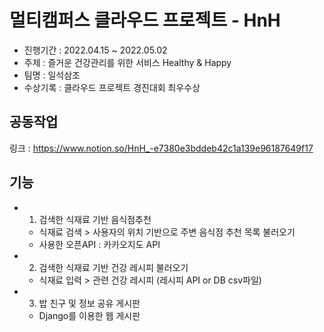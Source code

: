 # 멀티캠퍼스 클라우드 프로젝트 - HnH 

- 진행기간 : 2022.04.15 ~ 2022.05.02
- 주제 : 즐거운 건강관리를 위한 서비스 Healthy & Happy
- 팀명 : 일석삼조
- 수상기록 : 클라우드 프로젝트 경진대회 최우수상

## 공동작업
링크 : https://www.notion.so/HnH_-e7380e3bddeb42c1a139e96187649f17

## 기능
- 1. 검색한 식재료 기반 음식점추천
  - 식재료 검색 > 사용자의 위치 기반으로 주변 음식점 추천 목록 불러오기
  - 사용한 오픈API : 카카오지도 API

- 2. 검색한 식재료 기반 건강 레시피 불러오기
  - 식재료 입력 > 관련 건강 레시피 (레시피 API or DB csv파일)
 
- 3. 밥 친구 및 정보 공유 게시판
  - Django를 이용한 웹 게시판
 
